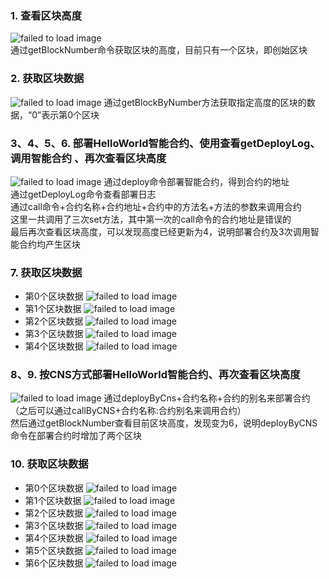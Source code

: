 ### 1. 查看区块高度
![failed to load image](/images/lghfoo/1.png)  
通过getBlockNumber命令获取区块的高度，目前只有一个区块，即创始区块
### 2. 获取区块数据
![failed to load image](/images/lghfoo/2.png)
通过getBlockByNumber方法获取指定高度的区块的数据，“0”表示第0个区块
### 3、4、5、6. 部署HelloWorld智能合约、使用查看getDeployLog、调用智能合约 、再次查看区块高度
![failed to load image](/images/lghfoo/3456.png)
通过deploy命令部署智能合约，得到合约的地址   
通过getDeployLog命令查看部署日志  
通过call命令+合约名称+合约地址+合约中的方法名+方法的参数来调用合约   
这里一共调用了三次set方法，其中第一次的call命令的合约地址是错误的  
最后再次查看区块高度，可以发现高度已经更新为4，说明部署合约及3次调用智能合约均产生区块
### 7. 获取区块数据
- 第0个区块数据
![failed to load image](/images/lghfoo/7_0.png)
- 第1个区块数据
![failed to load image](/images/lghfoo/7_1.png)
- 第2个区块数据
![failed to load image](/images/lghfoo/7_2.png)
- 第3个区块数据
![failed to load image](/images/lghfoo/7_3.png)
- 第4个区块数据
![failed to load image](/images/lghfoo/7_4.png)

### 8、9. 按CNS方式部署HelloWorld智能合约、再次查看区块高度
![failed to load image](/images/lghfoo/89.png)
通过deployByCns+合约名称+合约的别名来部署合约   
（之后可以通过callByCNS+合约名称:合约别名来调用合约）  
然后通过getBlockNumber查看目前区块高度，发现变为6，说明deployByCNS命令在部署合约时增加了两个区块
### 10. 获取区块数据
- 第0个区块数据
![failed to load image](/images/lghfoo/10_0.png)
- 第1个区块数据
![failed to load image](/images/lghfoo/10_1.png)
- 第2个区块数据
![failed to load image](/images/lghfoo/10_2.png)
- 第3个区块数据
![failed to load image](/images/lghfoo/10_3.png)
- 第4个区块数据
![failed to load image](/images/lghfoo/10_4.png)
- 第5个区块数据
![failed to load image](/images/lghfoo/10_5.png)
- 第6个区块数据
![failed to load image](/images/lghfoo/10_6.png)

